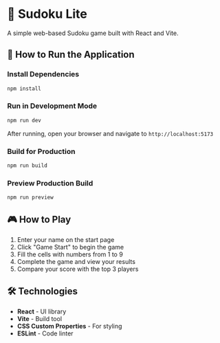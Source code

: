 # 🧩 Sudoku Lite

A simple web-based Sudoku game built with React and Vite.

## 🚀 How to Run the Application

### Install Dependencies

```bash
npm install
```

### Run in Development Mode

```bash
npm run dev
```

After running, open your browser and navigate to `http://localhost:5173`

### Build for Production

```bash
npm run build
```

### Preview Production Build

```bash
npm run preview
```

## 🎮 How to Play

1. Enter your name on the start page
2. Click "Game Start" to begin the game
3. Fill the cells with numbers from 1 to 9
4. Complete the game and view your results
5. Compare your score with the top 3 players

## 🛠️ Technologies

- **React** - UI library
- **Vite** - Build tool
- **CSS Custom Properties** - For styling
- **ESLint** - Code linter